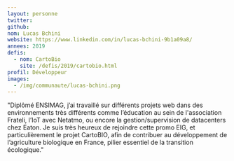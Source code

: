 ```yaml
---
layout: personne
twitter: 
github: 
nom: Lucas Bchini
website: https://www.linkedin.com/in/lucas-bchini-9b1a09a8/
annees: 2019
defis: 
  - nom: CartoBio
    site: /defis/2019/cartobio.html
profil: Développeur
images:
  - /img/communaute/lucas-bchini.png
---
```


"Diplômé ENSIMAG, j’ai travaillé sur différents projets web dans des environnements très différents comme l’éducation au sein de l'association Frateli, l’IoT avec Netatmo, ou encore la gestion/supervision de datacenters chez Eaton. Je suis très heureux de rejoindre cette promo EIG, et particulièrement le projet CartoBIO, afin de contribuer au développement de l’agriculture biologique en France, pilier essentiel de la transition écologique."
